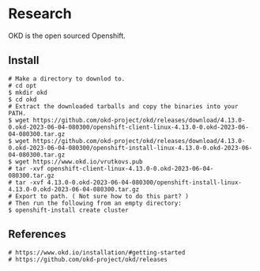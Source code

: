 Research
=========

OKD is the open sourced Openshift.

Install
-------

    # Make a directory to downlod to.
    # cd opt
    $ mkdir okd
    $ cd okd
    # Extract the downloaded tarballs and copy the binaries into your PATH. 
    $ wget https://github.com/okd-project/okd/releases/download/4.13.0-0.okd-2023-06-04-080300/openshift-client-linux-4.13.0-0.okd-2023-06-04-080300.tar.gz
    $ wget https://github.com/okd-project/okd/releases/download/4.13.0-0.okd-2023-06-04-080300/openshift-install-linux-4.13.0-0.okd-2023-06-04-080300.tar.gz
    $ wget https://www.okd.io/vrutkovs.pub
    # tar -xvf openshift-client-linux-4.13.0-0.okd-2023-06-04-080300.tar.gz
    # tar -xvf 4.13.0-0.okd-2023-06-04-080300/openshift-install-linux-4.13.0-0.okd-2023-06-04-080300.tar.gz
    # Export to path. ( Not sure how to do this part? )
    # Then run the following from an empty directory:
    $ openshift-install create cluster

References
-----------

    # https://www.okd.io/installation/#getting-started
    # https://github.com/okd-project/okd/releases